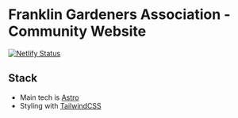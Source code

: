 # Franklin Gardeners Association - Community Website

[![Netlify Status](https://api.netlify.com/api/v1/badges/330d242f-cd00-45a8-900a-3a63b09ecc07/deploy-status)](https://app.netlify.com/sites/franklingardeners/deploys)

## Stack

- Main tech is [Astro](https://astro.build/)
- Styling with [TailwindCSS](https://tailwindcss.com)
